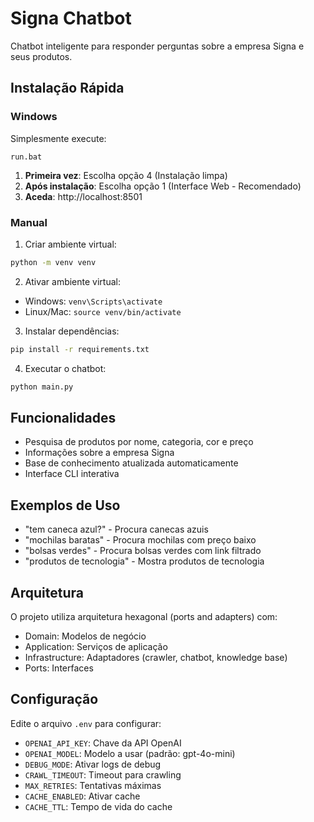 # Signa Chatbot

Chatbot inteligente para responder perguntas sobre a empresa Signa e seus produtos.

## Instalação Rápida

### Windows

Simplesmente execute:
```
run.bat
```

1. **Primeira vez**: Escolha opção 4 (Instalação limpa)
2. **Após instalação**: Escolha opção 1 (Interface Web - Recomendado)
3. **Aceda**: http://localhost:8501

### Manual

1. Criar ambiente virtual:
```bash
python -m venv venv
```

2. Ativar ambiente virtual:
- Windows: `venv\Scripts\activate`
- Linux/Mac: `source venv/bin/activate`

3. Instalar dependências:
```bash
pip install -r requirements.txt
```

4. Executar o chatbot:
```bash
python main.py
```

## Funcionalidades

- Pesquisa de produtos por nome, categoria, cor e preço
- Informações sobre a empresa Signa
- Base de conhecimento atualizada automaticamente
- Interface CLI interativa

## Exemplos de Uso

- "tem caneca azul?" - Procura canecas azuis
- "mochilas baratas" - Procura mochilas com preço baixo
- "bolsas verdes" - Procura bolsas verdes com link filtrado
- "produtos de tecnologia" - Mostra produtos de tecnologia

## Arquitetura

O projeto utiliza arquitetura hexagonal (ports and adapters) com:
- Domain: Modelos de negócio
- Application: Serviços de aplicação
- Infrastructure: Adaptadores (crawler, chatbot, knowledge base)
- Ports: Interfaces

## Configuração

Edite o arquivo `.env` para configurar:
- `OPENAI_API_KEY`: Chave da API OpenAI
- `OPENAI_MODEL`: Modelo a usar (padrão: gpt-4o-mini)
- `DEBUG_MODE`: Ativar logs de debug
- `CRAWL_TIMEOUT`: Timeout para crawling
- `MAX_RETRIES`: Tentativas máximas
- `CACHE_ENABLED`: Ativar cache
- `CACHE_TTL`: Tempo de vida do cache
